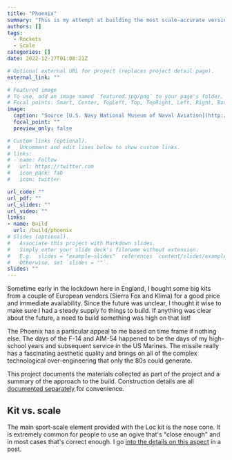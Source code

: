 ```yaml
---
title: "Phoenix"
summary: "This is my attempt at building the most scale-accurate version of the AIM-54A possible."
authors: []
tags:
  - Rockets
  - Scale
categories: []
date: 2022-12-17T01:08:21Z

# Optional external URL for project (replaces project detail page).
external_link: ""

# Featured image
# To use, add an image named `featured.jpg/png` to your page's folder.
# Focal points: Smart, Center, TopLeft, Top, TopRight, Left, Right, BottomLeft, Bottom, BottomRight.
image:
  caption: "Source [U.S. Navy National Museum of Naval Aviation](http://collections.naval.aviation.museum/emuwebdoncoms/pages/doncoms/AdvQuery.php) photo No. 1996.488.256.005"
  focal_point: ""
  preview_only: false

# Custom links (optional).
#   Uncomment and edit lines below to show custom links.
# links:
# - name: Follow
#   url: https://twitter.com
#   icon_pack: fab
#   icon: twitter

url_code: ""
url_pdf: ""
url_slides: ""
url_video: ""
links:
- name: Build
  url: /build/phoenix
# Slides (optional).
#   Associate this project with Markdown slides.
#   Simply enter your slide deck's filename without extension.
#   E.g. `slides = "example-slides"` references `content/slides/example-slides.md`.
#   Otherwise, set `slides = ""`.
slides: ""
---
```


Sometime early in the lockdown here in England, I bought some big kits from a couple of European vendors (Sierra Fox and Klima) for a good price and immediate availability. Since the future was unclear, I thought it wise to make sure I had a steady supply fo things to build. If anything was clear about the future, a need to build something was high on that list!

The Phoenix has a particular appeal to me based on time frame if nothing else. The days of the F-14 and AIM-54 happened to be the days of my high-school years and subsequent service in the US Marines. The missile really has a fascinating aesthetic quality and brings on all of the complex technological over-engineering that only the 80s could generate.

This project documents the materials collected as part of the project and a summary of the approach to the build. Construction details are all [documented separately](/build/phoenix) for convenience.

## Kit vs. scale

The main sport-scale element provided with the Loc kit is the nose cone. It is extremely common for people to use an ogive that's "close enough" and in most cases that's correct enough. I go [into the details on this aspect](/post/phoenix_nosecone) in a post.

